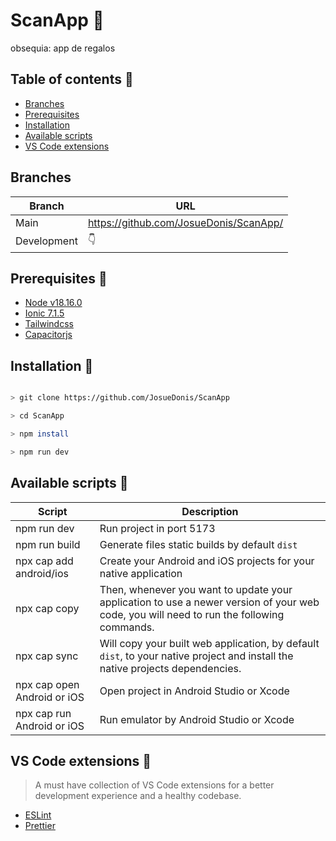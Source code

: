 # ScanApp 🔎

obsequia: app de regalos

## Table of contents  📌

- [Branches](#branches-)
- [Prerequisites](#prerequisites-)
- [Installation](#installation-)
- [Available scripts](#available-scripts-)
- [VS Code extensions](#vs-code-extensions-)

## Branches
|Branch|URL  |
|--|--|
| Main | https://github.com/JosueDonis/ScanApp/ |
| Development| 👇  |

## Prerequisites 🌱

 - [Node v18.16.0](https://nodejs.org/en/) 
 - [Ionic 7.1.5](https://ionicframework.com/docs/cli)
 - [Tailwindcss](https://tailwindcss.com/docs/installation)
 - [Capacitorjs](https://capacitorjs.com/docs/getting-started)

##  Installation 🤖

```bash

> git clone https://github.com/JosueDonis/ScanApp

> cd ScanApp

> npm install

> npm run dev

```
  
##  Available scripts 🐍
|Script|Description  |
|--|--|
| npm run dev | Run project in port 5173 |
| npm run build| Generate files static builds by default `dist` |
| npx cap add android/ios| Create your Android and iOS projects for your native application|
| npx cap copy| Then, whenever you want to update your application to use a newer version of your web code, you will need to run the following commands.|
| npx cap sync| Will copy your built web application, by default `dist`, to your native project and install the native projects dependencies.|
| npx cap open Android or iOS| Open project in Android Studio or Xcode |
| npx cap run Android or iOS| Run emulator by Android Studio or Xcode |

    

##  VS Code extensions 🧩

> A must have collection of VS Code extensions for a better development experience and a healthy codebase.

- [ESLint](https://marketplace.visualstudio.com/items?itemName=dbaeumer.vscode-eslint)
- [Prettier](https://marketplace.visualstudio.com/items?itemName=esbenp.prettier-vscode)
